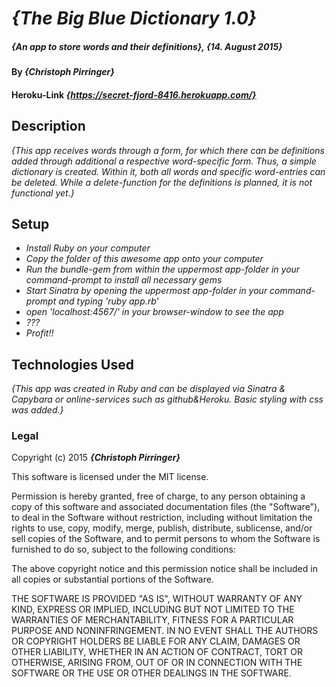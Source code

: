 # _{The Big Blue Dictionary 1.0}_

##### _{An app to store words and their definitions}, {14. August 2015}_

#### By _**{Christoph Pirringer}**_

#### Heroku-Link _**{https://secret-fjord-8416.herokuapp.com/}**_

## Description

_{This app receives words through a form, for which there can be definitions added through additional a respective word-specific form. Thus, a simple dictionary is created. Within it, both all words and specific word-entries can be deleted. While a delete-function for the definitions is planned, it is not functional yet.}_


## Setup

* _Install Ruby on your computer_
* _Copy the folder of this awesome app onto your computer_
* _Run the bundle-gem from within the uppermost app-folder in your command-prompt to install all necessary gems_
* _Start Sinatra by opening the uppermost app-folder in your command-prompt and typing 'ruby app.rb'_
* _open 'localhost:4567/' in your browser-window to see the app_
* _???_
* _Profit!!_


## Technologies Used

_{This app was created in Ruby and can be displayed via Sinatra & Capybara or online-services such as github&Heroku. Basic styling with css was added.}_


### Legal

Copyright (c) 2015 **_{Christoph Pirringer}_**

This software is licensed under the MIT license.

Permission is hereby granted, free of charge, to any person obtaining a copy
of this software and associated documentation files (the "Software"), to deal
in the Software without restriction, including without limitation the rights
to use, copy, modify, merge, publish, distribute, sublicense, and/or sell
copies of the Software, and to permit persons to whom the Software is
furnished to do so, subject to the following conditions:

The above copyright notice and this permission notice shall be included in
all copies or substantial portions of the Software.

THE SOFTWARE IS PROVIDED "AS IS", WITHOUT WARRANTY OF ANY KIND, EXPRESS OR
IMPLIED, INCLUDING BUT NOT LIMITED TO THE WARRANTIES OF MERCHANTABILITY,
FITNESS FOR A PARTICULAR PURPOSE AND NONINFRINGEMENT. IN NO EVENT SHALL THE
AUTHORS OR COPYRIGHT HOLDERS BE LIABLE FOR ANY CLAIM, DAMAGES OR OTHER
LIABILITY, WHETHER IN AN ACTION OF CONTRACT, TORT OR OTHERWISE, ARISING FROM,
OUT OF OR IN CONNECTION WITH THE SOFTWARE OR THE USE OR OTHER DEALINGS IN
THE SOFTWARE.
